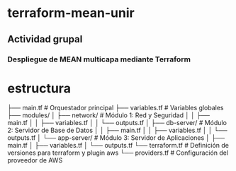 # terraform-mean-unir
## Actividad grupal
### Despliegue de MEAN multicapa mediante Terraform

# estructura

├── main.tf                     # Orquestador principal
├── variables.tf                # Variables globales
├── modules/
│   ├── network/                # Módulo 1: Red y Seguridad
│   │   ├── main.tf
│   │   ├── variables.tf
│   │   └── outputs.tf
│   ├── db-server/              # Módulo 2: Servidor de Base de Datos
│   │   ├── main.tf
│   │   ├── variables.tf
│   │   └── outputs.tf
│   └── app-server/             # Módulo 3: Servidor de Aplicaciones
│       ├── main.tf
│       ├── variables.tf
│       └── outputs.tf
└── terraform.tf                # Definición de versiones para terraform y plugin aws
└── providers.tf                # Configuración del proveedor de AWS
